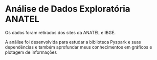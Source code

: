# Análise de Dados Exploratória ANATEL

Os dados foram retirados dos sites da ANATEL e IBGE.

A análise foi desenvolvida para estudar a biblioteca Pyspark e suas dependências e também aprofundar meus conhecimentos em gráficos e plotagem de informações
